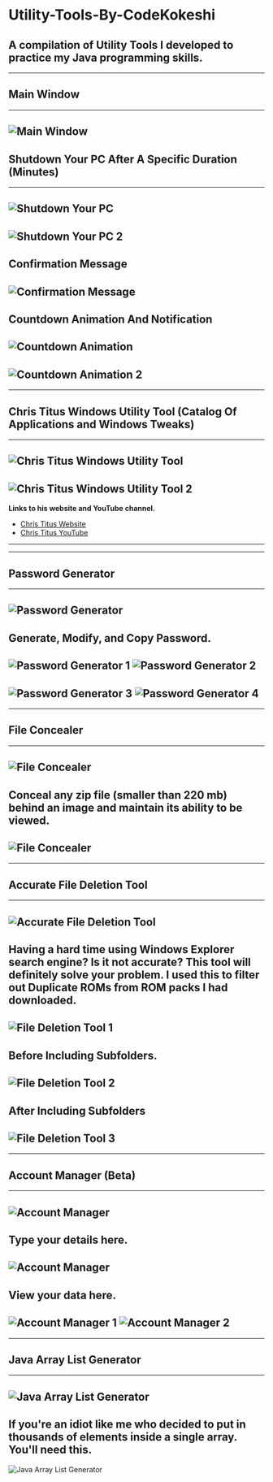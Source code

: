 # Utility-Tools-By-CodeKokeshi
**A compilation of Utility Tools I developed to practice my Java programming skills.**
---
---
## Main Window
---
![Main Window](https://github.com/CodeKokeshi/Utility-Tools-By-CodeKokeshi/assets/112242924/6f0c238d-be16-4608-9ef6-cf4db2a37c4d)
---
## Shutdown Your PC After A Specific Duration (Minutes)
---
![Shutdown Your PC](https://github.com/CodeKokeshi/Utility-Tools-By-CodeKokeshi/assets/112242924/c1b180db-957e-4d71-8a9e-724a23416dab)
---
![Shutdown Your PC 2](https://github.com/CodeKokeshi/Utility-Tools-By-CodeKokeshi/assets/112242924/59bba2db-d52d-4893-9d7f-1bb3e0716e52)
---
**Confirmation Message**
---
![Confirmation Message](https://github.com/CodeKokeshi/Utility-Tools-By-CodeKokeshi/assets/112242924/9bbd5861-efab-4fe7-9406-6516ec19768f)
---
**Countdown Animation And Notification**
---
![Countdown Animation](https://github.com/CodeKokeshi/Utility-Tools-By-CodeKokeshi/assets/112242924/bd7e0afe-7802-4aed-9331-38edd73aefe4)
---
![Countdown Animation 2](https://github.com/CodeKokeshi/Utility-Tools-By-CodeKokeshi/assets/112242924/f4312c29-94ce-4262-8fc3-8b7f32a8e15d)
---
---
## Chris Titus Windows Utility Tool (Catalog Of Applications and Windows Tweaks)
---
![Chris Titus Windows Utility Tool](https://github.com/CodeKokeshi/Utility-Tools-By-CodeKokeshi/assets/112242924/b301851c-bc5f-4ecd-b8c0-067afa5ca9c5)
---
![Chris Titus Windows Utility Tool 2](https://github.com/CodeKokeshi/Utility-Tools-By-CodeKokeshi/assets/112242924/c55eb3fd-acc7-412e-b581-cc06e4589c08)
---
**Links to his website and YouTube channel.**
- [Chris Titus Website](https://christitus.com/windows-tool/)
- [Chris Titus YouTube](https://www.youtube.com/@ChrisTitusTech)
---
---
## Password Generator
---
![Password Generator](https://github.com/CodeKokeshi/Utility-Tools-By-CodeKokeshi/assets/112242924/d96ace7d-26ff-4296-ad19-5d0162edb67c)
---
**Generate, Modify, and Copy Password.**
---
![Password Generator 1](https://github.com/CodeKokeshi/Utility-Tools-By-CodeKokeshi/assets/112242924/e293f717-9f8b-47bf-982a-4f6e291457d2)
![Password Generator 2](https://github.com/CodeKokeshi/Utility-Tools-By-CodeKokeshi/assets/112242924/b86a19cd-1474-4ed6-93fd-cef62285a24f)
---
![Password Generator 3](https://github.com/CodeKokeshi/Utility-Tools-By-CodeKokeshi/assets/112242924/bc978aa9-b91d-4179-aecd-7197a0d06408)
![Password Generator 4](https://github.com/CodeKokeshi/Utility-Tools-By-CodeKokeshi/assets/112242924/7b0f8683-1775-45b8-8df6-438ae1e589b3)
---
---
## File Concealer
---
![File Concealer](https://github.com/CodeKokeshi/Utility-Tools-By-CodeKokeshi/assets/112242924/b572c247-8514-496f-8107-3332b33a1309)
---
**Conceal any zip file (smaller than 220 mb) behind an image and maintain its ability to be viewed.**
---
![File Concealer](https://github.com/CodeKokeshi/Utility-Tools-By-CodeKokeshi/assets/112242924/386619c9-c761-4016-85a2-960117994e23)
---
---
## Accurate File Deletion Tool
---
![Accurate File Deletion Tool](https://github.com/CodeKokeshi/Utility-Tools-By-CodeKokeshi/assets/112242924/f7df291f-99da-499d-9bf9-df56a29b0bc1)
---
**Having a hard time using Windows Explorer search engine? Is it not accurate? This tool will definitely solve your problem. I used this to filter out Duplicate ROMs from ROM packs I had downloaded.**
---
![File Deletion Tool 1](https://github.com/CodeKokeshi/Utility-Tools-By-CodeKokeshi/assets/112242924/ee7c2c23-6e6f-4785-a72d-b84ef862ed38)
---
**Before Including Subfolders.**
---
![File Deletion Tool 2](https://github.com/CodeKokeshi/Utility-Tools-By-CodeKokeshi/assets/112242924/be86bab2-be37-401b-9313-bfddf07b006f)
---
**After Including Subfolders**
---
![File Deletion Tool 3](https://github.com/CodeKokeshi/Utility-Tools-By-CodeKokeshi/assets/112242924/dcdc2dcd-2c05-444c-af9f-189a8ef5b42a)
---
---
## Account Manager (Beta)
---
![Account Manager](https://github.com/CodeKokeshi/Utility-Tools-By-CodeKokeshi/assets/112242924/4857c57a-5106-4f04-ba6e-30cbef26e8ef)
---
**Type your details here.**
---
![Account Manager](https://github.com/CodeKokeshi/Utility-Tools-By-CodeKokeshi/assets/112242924/caaff73b-330b-46ef-9046-9046198a4d0c)
---
**View your data here.**
---
![Account Manager 1](https://github.com/CodeKokeshi/Utility-Tools-By-CodeKokeshi/assets/112242924/74f878c5-fb68-4fc3-aabb-954c90030158)
![Account Manager 2](https://github.com/CodeKokeshi/Utility-Tools-By-CodeKokeshi/assets/112242924/09aae6da-9793-42ac-9079-68292c64d782)
---
---

## Java Array List Generator
---
![Java Array List Generator](https://github.com/CodeKokeshi/Utility-Tools-By-CodeKokeshi/assets/112242924/599c92bc-d159-4cd7-a38a-3cd539cdf493)
---
**If you're an idiot like me who decided to put in thousands of elements inside a single array. You'll need this.**
---
![Java Array List Generator](https://github.com/CodeKokeshi/Utility-Tools-By-CodeKokeshi/assets/112242924/8b0799fb-97f2-4738-8d75-38149eeab72e)

